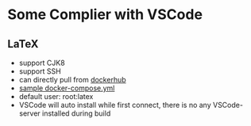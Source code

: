 # Some Complier with VSCode

## LaTeX
- support CJK8
- support SSH
- can directly pull from [dockerhub](https://hub.docker.com/repository/docker/arikoi/vscode_latex)
- [sample docker-compose.yml](https://github.com/arikoi0703/docker/blob/master/vscode/docker-compose.yml)
- default user: root:latex
- VSCode will auto install while first connect, there is no any VSCode-server installed during build
